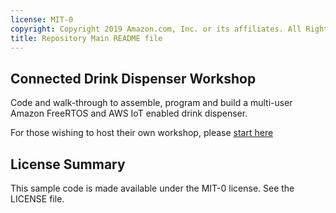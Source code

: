 ```yaml
---
license: MIT-0
copyright: Copyright 2019 Amazon.com, Inc. or its affiliates. All Rights Reserved.
title: Repository Main README file
---
```


## Connected Drink Dispenser Workshop

Code and walk-through to assemble, program and build a multi-user Amazon FreeRTOS and AWS IoT enabled drink dispenser.

For those wishing to host their own workshop, please [start here](docs/hugo/public/presenter.html)

## License Summary

This sample code is made available under the MIT-0 license. See the LICENSE file.

